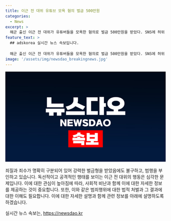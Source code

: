```yaml
---
title: 이근 전 대위 유튜브 모욕 혐의 벌금 500만원
categories:
  - News
excerpt: >
  해군 출신 이근 전 대위가 유튜버들을 모욕한 혐의로 벌금 500만원을 받았다. SNS에 허위 사실을 올려 명예를 훼손한 것으로 판결받았으며, 해당 유튜버와 적대적인 관계를 갖고 있었다는 점이 비방 목적을 입증했다. 이 전 대위는 우크라이나 참전 여권법 위반과 뺑소니, 미성년자 스토킹 등으로도 재판을 받고 있다. 이에 대해 사회적인 관심이 집중되고 있다.
feature_text: >
  ## adskorea 실시간 뉴스 속보입니다.

  해군 출신 이근 전 대위가 유튜버들을 모욕한 혐의로 벌금 500만원을 받았다. SNS에 허위 사실을 올려 명예를 훼손한 것으로 판결받았으며, 해당 유튜버와 적대적인 관계를 갖고 있었다는 점이 비방 목적을 입증했다. 이 전 대위는 우크라이나 참전 여권법 위반과 뺑소니, 미성년자 스토킹 등으로도 재판을 받고 있다. 이에 대해 사회적인 관심이 집중되고 있다.
image: '/assets/img/newsdao_breakingnews.jpg'
---
```


<p><img src="/assets/img/newsdao_breakingnews.jpg" alt="adskorea 속보" /></p>

<p>죄질과 죄수가 명확히 구분되어 있어 강력한 벌금형을 받았음에도 불구하고, 범행을 부인하고 있습니다. 독선적이고 공격적인 행태를 보이는 이근 전 대위의 행동은 심각한 문제입니다. 이에 대한 관심이 높아짐에 따라, 사회적 비난과 함께 이에 대한 자세한 정보를 제공하는 것이 중요합니다. 또한, 이와 같은 범죄행위에 대한 법적 처벌과 그 결과에 대한 이해도 필요합니다. 이에 대한 자세한 설명과 함께 관련 정보를 아래에 설명하도록 하겠습니다.</p>
실시간 뉴스 속보는, <a href="https://newsdao.kr" rel="dofollow">https://newsdao.kr</a>


